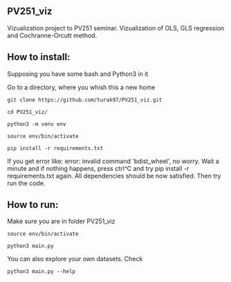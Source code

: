 ## PV251\_viz

Vizualization project to PV251 seminar. Vizualization of OLS, GLS regression and Cochranne-Orcutt method.

## How to install:
Supposing you have some bash and Python3 in it

Go to a directory, where you whish this a new home
```
git clone https://github.com/turak97/PV251_viz.git

cd PV251_viz/

python3 -m venv env

source env/bin/activate

pip install -r requirements.txt 
```
If you get error like: error: invalid command 'bdist_wheel', no worry. Wait a minute and if nothing happens,
press ctrl^C and try pip install -r requirements.txt again. All dependencies should be now satisfied. 
Then try run the code.
## How to run:
Make sure you are in folder PV251\_viz
```
source env/bin/activate

python3 main.py
```
You can also explore your own datasets. Check
```
python3 main.py --help
```
